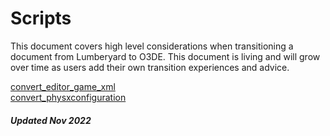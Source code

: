 # Scripts

This document covers high level considerations when transitioning a document from Lumberyard to O3DE. This document is living and will grow over time as users add their own transition experiences and advice.

[convert_editor_game_xml](./convert_editor_game_xml/)<br>
[convert_physxconfiguration](./convert_physxconfiguration/)<br>

##### Updated Nov 2022